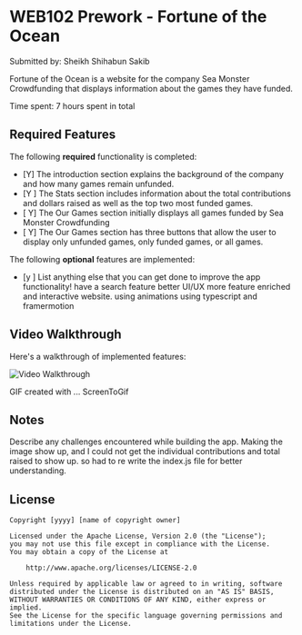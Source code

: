 # WEB102 Prework - Fortune of the Ocean

Submitted by: Sheikh Shihabun Sakib

Fortune of the Ocean is a website for the company Sea Monster Crowdfunding that displays information about the games they have funded.

Time spent: 7 hours spent in total

## Required Features

The following **required** functionality is completed:

* [Y] The introduction section explains the background of the company and how many games remain unfunded.
* [Y ] The Stats section includes information about the total contributions and dollars raised as well as the top two most funded games.
* [ Y] The Our Games section initially displays all games funded by Sea Monster Crowdfunding
* [ Y] The Our Games section has three buttons that allow the user to display only unfunded games, only funded games, or all games.

The following **optional** features are implemented:

* [y ] List anything else that you can get done to improve the app functionality!
        have a search feature
        better UI/UX 
        more feature enriched and interactive website. 
        using animations using typescript and framermotion


## Video Walkthrough

Here's a walkthrough of implemented features:

<img src='https://imgur.com/kDU45wc.gif' title='Video Walkthrough' width='' alt='Video Walkthrough' />

<!-- Replace this with whatever GIF tool you used! -->
GIF created with ...  ScreenToGif
<!-- Recommended tools:
[Kap](https://getkap.co/) for macOS
[ScreenToGif](https://www.screentogif.com/) for Windows
[peek](https://github.com/phw/peek) for Linux. -->

## Notes

Describe any challenges encountered while building the app.
Making the image show up, and I could not get the individual contributions and total raised to show up. so had to re write the index.js file for better understanding.  

## License

    Copyright [yyyy] [name of copyright owner]

    Licensed under the Apache License, Version 2.0 (the "License");
    you may not use this file except in compliance with the License.
    You may obtain a copy of the License at

        http://www.apache.org/licenses/LICENSE-2.0

    Unless required by applicable law or agreed to in writing, software
    distributed under the License is distributed on an "AS IS" BASIS,
    WITHOUT WARRANTIES OR CONDITIONS OF ANY KIND, either express or implied.
    See the License for the specific language governing permissions and
    limitations under the License.
